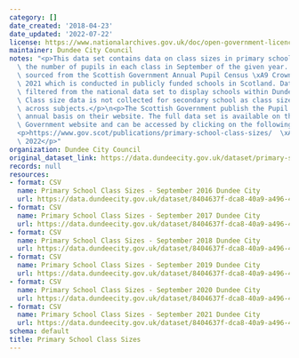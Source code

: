 ```yaml
---
category: []
date_created: '2018-04-23'
date_updated: '2022-07-22'
license: https://www.nationalarchives.gov.uk/doc/open-government-licence/version/3/
maintainer: Dundee City Council
notes: "<p>This data set contains data on class sizes in primary schools it displays\
  \ the number of pupils in each class in September of the given year. The data is\
  \ sourced from the Scottish Government Annual Pupil Census \xA9 Crown Copyright\
  \ 2021 which is conducted in publicly funded schools in Scotland. Data has been\
  \ filtered from the national data set to display schools within Dundee City only.\
  \ Class size data is not collected for secondary school as class size varies widely\
  \ across subjects.</p>\n<p>The Scottish Government publish the Pupil Census on an\
  \ annual basis on their website. The full data set is available on the Scottish\
  \ Government website and can be accessed by clicking on the following link:</p>\n\
  <p>https://www.gov.scot/publications/primary-school-class-sizes/  \xA9 Crown Copyright\
  \ 2022</p>"
organization: Dundee City Council
original_dataset_link: https://data.dundeecity.gov.uk/dataset/primary-school-class-sizes
records: null
resources:
- format: CSV
  name: Primary School Class Sizes - September 2016 Dundee City
  url: https://data.dundeecity.gov.uk/dataset/8404637f-dca8-40a9-a496-40a8af9720a5/resource/0d6c691e-1b62-4c53-a852-2c840ddbe082/download/scot_gov_primary_class_dundee2016.csv
- format: CSV
  name: Primary School Class Sizes - September 2017 Dundee City
  url: https://data.dundeecity.gov.uk/dataset/8404637f-dca8-40a9-a496-40a8af9720a5/resource/be59e280-7fb6-4141-8aa8-bc6e0c5d41ab/download/scot_gov_primary_class_dundee2017.csv
- format: CSV
  name: Primary School Class Sizes - September 2018 Dundee City
  url: https://data.dundeecity.gov.uk/dataset/8404637f-dca8-40a9-a496-40a8af9720a5/resource/796138b6-ac04-41ca-8b56-7907c7dbf22c/download/scot_gov_primary_class_dundee2018.csv
- format: CSV
  name: Primary School Class Sizes - September 2019 Dundee City
  url: https://data.dundeecity.gov.uk/dataset/8404637f-dca8-40a9-a496-40a8af9720a5/resource/f1756033-4a31-4e1f-9b01-106cd8351bea/download/scot_govt_primary_class_dundee2019.csv
- format: CSV
  name: Primary School Class Sizes - September 2020 Dundee City
  url: https://data.dundeecity.gov.uk/dataset/8404637f-dca8-40a9-a496-40a8af9720a5/resource/10692577-ff57-486f-b0f9-5b3977af8e3d/download/scot_gov_primary_class_dundee2020.csv
- format: CSV
  name: Primary School Class Sizes - September 2021 Dundee City
  url: https://data.dundeecity.gov.uk/dataset/8404637f-dca8-40a9-a496-40a8af9720a5/resource/672d7151-0442-43b5-be5a-59906bd24a3d/download/scot_govt_primary_class_2021.csv
schema: default
title: Primary School Class Sizes
---
```

